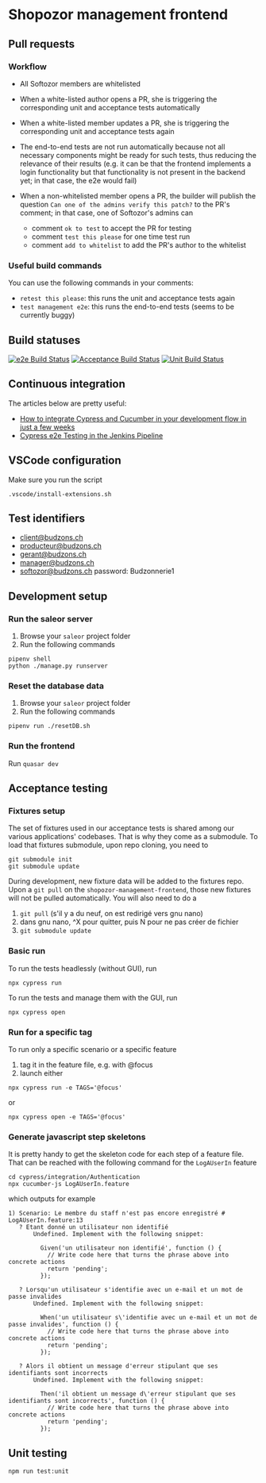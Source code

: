 # Shopozor management frontend

## Pull requests

### Workflow

* All Softozor members are whitelisted
* When a white-listed author opens a PR, she is triggering the corresponding unit and acceptance tests automatically
* When a white-listed member updates a PR, she is triggering the corresponding unit and acceptance tests again
* The end-to-end tests are not run automatically because not all necessary components might be ready for such tests, thus reducing the relevance of their results (e.g. it can be that the frontend implements a login functionality but that functionality is not present in the backend yet; in that case, the e2e would fail) 
* When a non-whitelisted member opens a PR, the builder will publish the question `Can one of the admins verify this patch?` to the PR's comment; in that case, one of Softozor's admins can
 
  * comment `ok to test` to accept the PR for testing
  * comment `test this please` for one time test run
  * comment `add to whitelist` to add the PR's author to the whitelist

### Useful build commands

You can use the following commands in your comments:

* `retest this please`: this runs the unit and acceptance tests again
* `test management e2e`: this runs the end-to-end tests (seems to be currently buggy)

## Build statuses

[![e2e Build Status](http://shopozor-ci.hidora.com/buildStatus/icon?job=shopozor-management-e2e&subject=e2e%20tests)](http://shopozor-ci.hidora.com/job/shopozor-management-e2e/)
[![Acceptance Build Status](http://shopozor-ci.hidora.com/buildStatus/icon?job=shopozor-management-frontend-acceptance&subject=acceptance%20tests)](http://shopozor-ci.hidora.com/job/shopozor-management-frontend-acceptance/)
[![Unit Build Status](http://shopozor-ci.hidora.com/buildStatus/icon?job=shopozor-management-frontend-unit&subject=unit%20tests)](http://shopozor-ci.hidora.com/job/shopozor-management-frontend-unit/)

## Continuous integration

The articles below are pretty useful:

* [How to integrate Cypress and Cucumber in your development flow in just a few weeks](https://medium.com/@itortv/how-to-integrate-cypress-and-cucumber-in-your-development-flow-in-just-a-few-weeks-96a46ac9165a)
* [Cypress e2e Testing in the Jenkins Pipeline](https://medium.com/@ronnieschaniel/cypress-e2e-testing-in-the-jenkins-pipeline-cc0a0df29fb6)

## VSCode configuration

Make sure you run the script

```
.vscode/install-extensions.sh
```

## Test identifiers

* client@budzons.ch
* producteur@budzons.ch
* gerant@budzons.ch
* manager@budzons.ch
* softozor@budzons.ch
password: Budzonnerie1

## Development setup

### Run the saleor server

1. Browse your `saleor` project folder
2. Run the following commands

```
pipenv shell
python ./manage.py runserver
```

### Reset the database data

1. Browse your `saleor` project folder
2. Run the following commands

```
pipenv run ./resetDB.sh
```

### Run the frontend

Run `quasar dev`

## Acceptance testing

### Fixtures setup

The set of fixtures used in our acceptance tests is shared among our various applications' codebases. That is why they come as a submodule. To load that fixtures submodule, upon repo cloning, you need to 

```
git submodule init
git submodule update
```

During development, new fixture data will be added to the fixtures repo. Upon a `git pull` on the `shopozor-management-frontend`, those new fixtures will not be pulled automatically. You will also need to do a 

1. `git pull` (s'il y a du neuf, on est redirigé vers gnu nano)
2. dans gnu nano, ^X pour quitter, puis N pour ne pas créer de fichier
3. `git submodule update`

### Basic run

To run the tests headlessly (without GUI), run

```
npx cypress run
```

To run the tests and manage them with the GUI, run

```
npx cypress open
```

### Run for a specific tag

To run only a specific scenario or a specific feature

1. tag it in the feature file, e.g. with @focus
2. launch either

```
npx cypress run -e TAGS='@focus'
```

or

```
npx cypress open -e TAGS='@focus'
```

### Generate javascript step skeletons

It is pretty handy to get the skeleton code for each step of a feature file. That can be reached with the following command for the `LogAUserIn` feature

```
cd cypress/integration/Authentication
npx cucumber-js LogAUserIn.feature
```

which outputs for example

```
1) Scenario: Le membre du staff n'est pas encore enregistré # LogAUserIn.feature:13
   ? Etant donné un utilisateur non identifié
       Undefined. Implement with the following snippet:

         Given('un utilisateur non identifié', function () {
           // Write code here that turns the phrase above into concrete actions
           return 'pending';
         });

   ? Lorsqu'un utilisateur s'identifie avec un e-mail et un mot de passe invalides
       Undefined. Implement with the following snippet:

         When('un utilisateur s\'identifie avec un e-mail et un mot de passe invalides', function () {
           // Write code here that turns the phrase above into concrete actions
           return 'pending';
         });

   ? Alors il obtient un message d'erreur stipulant que ses identifiants sont incorrects
       Undefined. Implement with the following snippet:

         Then('il obtient un message d\'erreur stipulant que ses identifiants sont incorrects', function () {
           // Write code here that turns the phrase above into concrete actions
           return 'pending';
         });
```
## Unit testing

```
npm run test:unit
```
